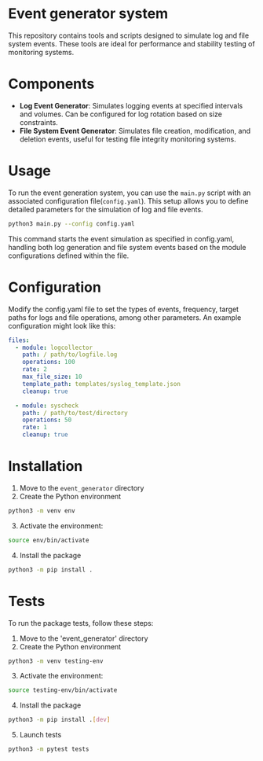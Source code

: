 # Event generator system

This repository contains tools and scripts designed to simulate log and file system events. These tools are ideal for performance and stability testing of monitoring systems.

# Components

- **Log Event Generator**: Simulates logging events at specified intervals and volumes. Can be configured for log rotation based on size constraints.
- **File System Event Generator**: Simulates file creation, modification, and deletion events, useful for testing file integrity monitoring systems.

# Usage

To run the event generation system, you can use the `main.py` script with an associated configuration file(`config.yaml`). This setup allows you to define detailed parameters for the simulation of log and file events.

```bash
python3 main.py --config config.yaml
```

This command starts the event simulation as specified in config.yaml, handling both log generation and file system events based on the module configurations defined within the file.

# Configuration

Modify the config.yaml file to set the types of events, frequency, target paths for logs and file operations, among other parameters. An example configuration might look like this:

```yaml
files:
  - module: logcollector
    path: / path/to/logfile.log
    operations: 100
    rate: 2
    max_file_size: 10
    template_path: templates/syslog_template.json
    cleanup: true

  - module: syscheck
    path: / path/to/test/directory
    operations: 50
    rate: 1
    cleanup: true
```

# Installation

1. Move to the `event_generator` directory
2. Create the Python environment

```bash
python3 -m venv env
```

3. Activate the environment:
```bash
source env/bin/activate
```

4. Install the package
```bash
python3 -m pip install .
```

# Tests

To run the package tests, follow these steps:

1. Move to the 'event_generator' directory
2. Create the Python environment

```bash
python3 -m venv testing-env
```

3. Activate the environment:
```bash
source testing-env/bin/activate
```

4. Install the package
```bash
python3 -m pip install .[dev]
```

5. Launch tests

```bash
python3 -m pytest tests
```
